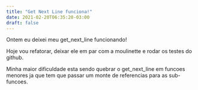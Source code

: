 ```yaml
---
title: "Get Next Line funciona!"
date: 2021-02-20T06:35:20-03:00
draft: false
---
```


Ontem eu deixei meu get_next_line funcionando!

Hoje vou refatorar, deixar ele em par com a moulinette e rodar os testes do github.

Minha maior dificuldade esta sendo quebrar o get_next_line em funcoes menores ja que tem que passar um monte de referencias para as sub-funcoes.
